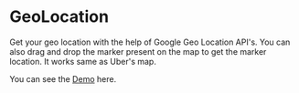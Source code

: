 # GeoLocation
Get your geo location with the help of Google Geo Location API's. You can also drag and drop the marker present on the map to get the marker location. It works same as Uber's map.

You can see the [Demo](https://yourgeolocation.herokuapp.com/) here.
